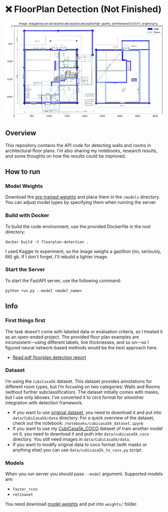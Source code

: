 # ❌ FloorPlan Detection (Not Finished)

![FloorPlan](examples/image.png)

## Overview

This repository contains the API code for detecting walls and rooms in architectural floor plans. 
I’m also sharing my notebooks, research results, and some thoughts on how the results could be improved.

## How to run

### Model Weights
Download the  [pre-trained weights](https://drive.google.com/file/d/1A9sZlM8NXe2bA7jgzm7jNeiB6oXjDUP-/view?usp=sharing) and place them in the `/models` directory. You can adjust model types by specifying them when running the server.

### Build with Docker
To build the code environment, use the provided Dockerfile in the root directory:

`docker build -t floorplan-detection .`

I used Kaggle to experiment, so the image weighs a gazillion (no, seriously, 66) gb. If I don't forget, I'll rebuild a lighter image.

### Start the Server
To start the FastAPI server, use the following command:

`python run.py --model <model_name>`

## Info

### First things first
The task doesn’t come with labeled data or evaluation criteria, so I treated it as an open-ended project. The provided floor plan examples are inconsistent—using different labels, line thicknesses, and so on—so I figured neural network-based methods would be the best approach here.

- [Read pdf floorplan detection report](docs/FloorPlan_Detection_Report.pdf)

### Dataset
I’m using the `CubiCasa5k` dataset. This dataset provides annotations for different room types, but I’m focusing on two categories: Walls and Rooms (without further subclassification). The dataset initially comes with masks, but I use only bboxes. I’ve converted it to `COCO` format for smoother integration with detection framework. 

- If you want to use [original dataset](https://zenodo.org/records/2613548), you need to download it and put into `data/CubiCasa5k/data` directory. For a quick overview of the dataset, check out the notebook: `/notebooks/cubicasa5k_dataset.ipynb`
- If you want to use my [CubiCasa5k_COCO](https://drive.google.com/drive/folders/1hKRWrP-ZKk6ZHrjHOSRSxPe_r_kMd8uh?usp=sharing) dataset of train another model on it, you need to download it and puth into `data/cubicasa5k_coco` directory. You still need images in `data/CubiCasa5k/data`.
- If you want to modify original data to coco format (with masks or anything else) you can use `data/cubicasa5k_to_coco.py` script.

### Models

When you run server you should pass `--model` argument. Supported models are:
- `faster_rcnn`
- `retinanet`

You need download [model weights](https://drive.google.com/drive/folders/1MgW3Qo-8K4OrHi4ebvYd-81cTqQxwLgz?usp=sharing) and put into `weights/` folder.